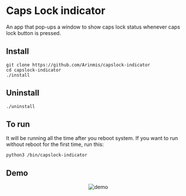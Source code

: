 # Caps Lock indicator 
An app that pop-ups a window to show caps lock status whenever caps lock button is pressed.

## Install 
```
git clone https://github.com/Arinmis/capslock-indicator
cd capslock-indicator
./install
```

## Uninstall 
```
./uninstall
```

## To run  
It will be running all the time after you reboot system. If you want to run without reboot for the first time, run this: 
```
python3 /bin/capslock-indicator
```

## Demo
<p align="center">
    <img src='https://user-images.githubusercontent.com/56651041/129463693-1c2bfe81-1afd-46e1-a4a8-42c17e10c191.gif' alt='demo'>
</p>

